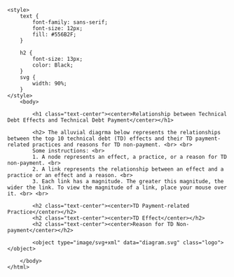 
	<style>
		text {
			font-family: sans-serif;
			font-size: 12px;
			fill: #556B2F;
		}

		h2 {
			font-size: 13px;
			color: Black;
		}
		svg {
		 	width: 90%;
		}
	</style>
		<body>
      
			<h1 class="text-center"><center>Relationship between Technical Debt Effects and Technical Debt Payment</center></h1>
	
			<h2> The alluvial diagrma below represents the relationships between the top 10 technical debt (TD) effects and their TD payment-related practices and reasons for TD non-payment. <br> <br>
			Some instructions: <br>
			1. A node represents an effect, a practice, or a reason for TD non-payment. <br>
			2. A link represents the relationship between an effect and a practice or an effect and a reason. <br>
			3. Each link has a magnitude. The greater this magnitude, the wider the link. To view the magnitude of a link, place your mouse over it. <br> <br>
	
			<h2 class="text-center"><center>TD Payment-related Practice</center></h2>
			<h2 class="text-center"><center>TD Effect</center></h2>
			<h2 class="text-center"><center>Reason for TD Non-payment</center></h2>
	
			<object type="image/svg+xml" data="diagram.svg" class="logo"></object>
			
		</body>
	</html>
